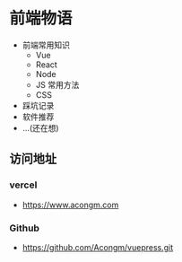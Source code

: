 # 前端物语

- 前端常用知识
  - Vue
  - React
  - Node
  - JS 常用方法
  - CSS
- 踩坑记录
- 软件推荐
- ...(还在想)

## 访问地址

### vercel

- <https://www.acongm.com>

### Github

- <https://github.com/Acongm/vuepress.git>
